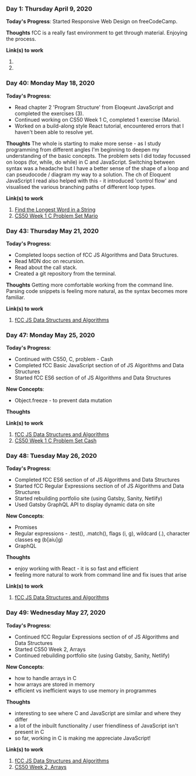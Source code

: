 ### Day 1: Thursday April 9, 2020

**Today's Progress**: Started Responsive Web Design on freeCodeCamp.

**Thoughts** fCC is a really fast environment to get through material. Enjoying the process.

**Link(s) to work**

1. 
2. 

### Day 40: Monday May 18, 2020

**Today's Progress**: 
- Read chapter 2 'Program Structure' from Eloqeunt JavaScript and completed the exercises (3). 
- Continued working on CS50 Week 1 C, completed 1 exercise (Mario). 
- Worked on a build-along style React tutorial, encountered errors that I haven't been able to resolve yet.

**Thoughts** The whole is starting to make more sense - as I study programming from different angles I'm beginning to deepen my understanding of the basic concepts. The problem sets I did today focussed on loops (for, while, do while) in C and JavaScript. Switching between syntax was a headache but I have a better sense of the shape of a loop and can pseudocode / diagram my way to a solution. The ch of Eloquent JavaScript I read also helped with this - it introduced 'control flow' and visualised the various branching paths of different loop types.

**Link(s) to work**

1. [Find the Longest Word in a String](https://eloquentjavascript.net/02_program_structure.html)
2. [CS50 Week 1 C Problem Set Mario](https://cs50.harvard.edu/x/2020/psets/1/mario/less/)

### Day 43: Thursday May 21, 2020

**Today's Progress**: 
- Completed loops section of fCC JS Algorithms and Data Structures. 
- Read MDN doc on recursion. 
- Read about the call stack. 
- Created a git repository from the terminal.

**Thoughts** Getting more comfortable working from the command line. Parsing code snippets is feeling more natural, as the syntax becomes more familiar.  

**Link(s) to work**

1. [fCC JS Data Structures and Algorithms](https://www.freecodecamp.org/learn)

### Day 47: Monday May 25, 2020

**Today's Progress**: 
- Continued with CS50, C, problem - Cash 
- Completed fCC Basic JavaScript section of of JS Algorithms and Data Structures
- Started fCC ES6 section of of JS Algorithms and Data Structures

**New Concepts**: 
- Object.freeze - to prevent data mutation


**Thoughts** 

**Link(s) to work**

1. [fCC JS Data Structures and Algorithms](https://www.freecodecamp.org/learn)
2. [CS50 Week 1 C Problem Set Cash](https://cs50.harvard.edu/x/2020/psets/1/cash/)

### Day 48: Tuesday May 26, 2020

**Today's Progress**: 
- Completed fCC ES6 section of of JS Algorithms and Data Structures
- Started fCC Regular Expressions section of of JS Algorithms and Data Structures
- Started rebuilding portfolio site (using Gatsby, Sanity, Netlify)
- Used Gatsby GraphQL API to display dynamic data on site


**New Concepts**: 
- Promises
- Regular expressions - .test(), .match(), flags (i, g), wildcard (.), character classes eg (b[aiu]g)
- GraphQL

**Thoughts** 
- enjoy working with React - it is so fast and efficient 
- feeling more natural to work from command line and fix isues that arise

**Link(s) to work**

1. [fCC JS Data Structures and Algorithms](https://www.freecodecamp.org/learn)

### Day 49: Wednesday May 27, 2020

**Today's Progress**: 
- Continued fCC Regular Expressions section of of JS Algorithms and Data Structures
- Started CS50 Week 2, Arrays
- Continued rebuilding portfolio site (using Gatsby, Sanity, Netlify)


**New Concepts**: 
- how to handle arrays in C
- how arrays are stored in memory
- efficient vs inefficient ways to use memory in programmes

**Thoughts** 
- interesting to see where C and JavaScript are similar and where they differ
- a lot of the inbuilt functionality / user friendliness of JavaScript isn't present in C
- so far, working in C is making me appreciate JavaScript!

**Link(s) to work**

1. [fCC JS Data Structures and Algorithms](https://www.freecodecamp.org/learn)
2. [CS50 Week 2, Arrays](https://cs50.harvard.edu/x/2020/weeks/2/)

